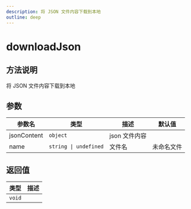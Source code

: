 ```yaml
---
description: 将 JSON 文件内容下载到本地
outline: deep
---
```


# downloadJson

## 方法说明

将 JSON 文件内容下载到本地

## 参数

| 参数名 | 类型 | 描述 | 默认值 |
| --- | --- | --- | --- |
| jsonContent | `object` | json 文件内容 |  |
| name | `string \| undefined` | 文件名 | 未命名文件 |

## 返回值

| 类型 | 描述 |
| --- | --- |
| `void` |  |
